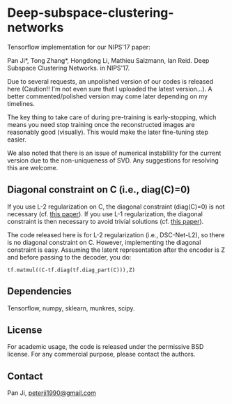 # Deep-subspace-clustering-networks

Tensorflow implementation for our NIPS'17 paper:

Pan Ji*, Tong Zhang*, Hongdong Li, Mathieu Salzmann, Ian Reid. Deep Subspace Clustering Networks. in NIPS'17.

Due to several requests, an unpolished version of our codes is released here (Caution!! I'm not even sure that I uploaded the latest version...). A better commented/polished version may come later depending on my timelines.

The key thing to take care of during pre-training is early-stopping, which means you need stop training once the reconstructed images are reasonably good (visually). This would make the later fine-tuning step easier.

We also noted that there is an issue of numerical instablility for the current version due to the non-uniqueness of SVD. Any suggestions for resolving this are welcome. 

## Diagonal constraint on C (i.e., diag(C)=0)

If you use L-2 regularization on C, the diagonal constraint (diag(C)=0) is not necessary (cf. [this paper](https://www.researchgate.net/publication/261989058_Efficient_Dense_Subspace_Clustering)). If you use L-1 regularization, the diagonal constraint is then necessary to avoid trivial solutions (cf. [this paper](https://arxiv.org/abs/1203.1005)).

The code released here is for L-2 regularization (i.e., DSC-Net-L2), so there is no diagonal constraint on C. However, implementing the diagonal constraint is easy. Assuming the latent representation after the encoder is Z and before passing to the decoder, you do:
```
tf.matmul((C-tf.diag(tf.diag_part(C))),Z)
```

## Dependencies

Tensorflow, numpy, sklearn, munkres, scipy.

## License

For academic usage, the code is released under the permissive BSD license. For any commercial purpose, please contact the authors.

## Contact
Pan Ji, peterji1990@gmail.com

